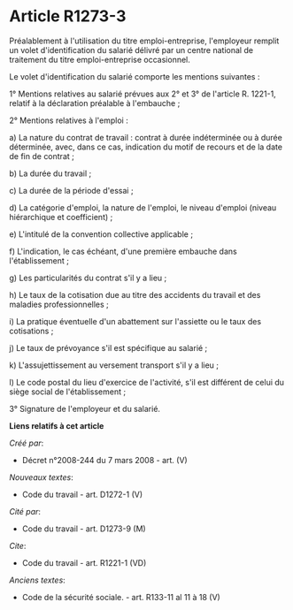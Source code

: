 # Article R1273-3

Préalablement à l'utilisation du titre emploi-entreprise, l'employeur remplit un volet d'identification du salarié délivré
par un centre national de traitement du titre emploi-entreprise occasionnel. 

Le volet d'identification du salarié comporte les mentions suivantes : 

1° Mentions relatives au salarié prévues aux 2° et 3° de l'article R. 1221-1, relatif à la déclaration préalable à
l'embauche ; 

2° Mentions relatives à l'emploi : 

a) La nature du contrat de travail : contrat à durée indéterminée ou à durée déterminée, avec, dans ce cas, indication du
motif de recours et de la date de fin de contrat ; 

b) La durée du travail ; 

c) La durée de la période d'essai ; 

d) La catégorie d'emploi, la nature de l'emploi, le niveau d'emploi (niveau hiérarchique et coefficient) ; 

e) L'intitulé de la convention collective applicable ; 

f) L'indication, le cas échéant, d'une première embauche dans l'établissement ; 

g) Les particularités du contrat s'il y a lieu ; 

h) Le taux de la cotisation due au titre des accidents du travail et des maladies professionnelles ; 

i) La pratique éventuelle d'un abattement sur l'assiette ou le taux des cotisations ; 

j) Le taux de prévoyance s'il est spécifique au salarié ; 

k) L'assujettissement au versement transport s'il y a lieu ; 

l) Le code postal du lieu d'exercice de l'activité, s'il est différent de celui du siège social de l'établissement ; 

3° Signature de l'employeur et du salarié.

**Liens relatifs à cet article**

_Créé par_:

  - Décret n°2008-244 du 7 mars 2008 - art. (V)

_Nouveaux textes_:

  - Code du travail - art. D1272-1 (V)

_Cité par_:

  - Code du travail - art. D1273-9 (M)

_Cite_:

  - Code du travail - art. R1221-1 (VD)

_Anciens textes_:

  - Code de la sécurité sociale. - art. R133-11 al 11 à 18 (V)

